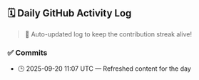 ## 🗓️ Daily GitHub Activity Log

> 🤖 Auto-updated log to keep the contribution streak alive!

### ✅ Commits

- 🕒 2025-09-20 11:07 UTC — Refreshed content for the day

